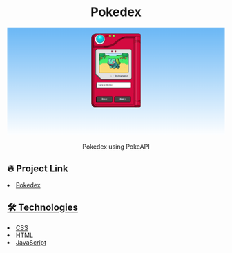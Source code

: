 # <div align="center"> Pokedex </div>

<img src="./main.png" />
                             </a>
<p align="center"> Pokedex using PokeAPI </p>

## 🔥 Project Link


<li><a href="https://joaovporto.github.io/pokedex/">Pokedex</li>

## 🛠️ Technologies



<li><a href="https://www.w3schools.com/css/">CSS</a></li>
<li><a href="https://www.w3schools.com/html/">HTML</a></li>
<li><a href="https://www.w3schools.com/javascript/">JavaScript</a></li>

